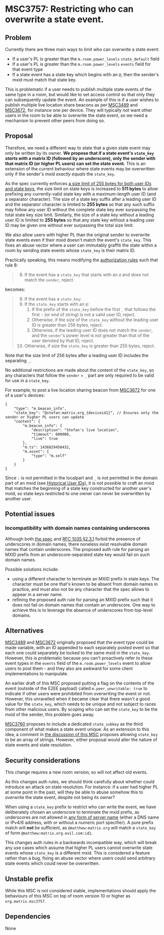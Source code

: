 # MSC3757: Restricting who can overwrite a state event.

## Problem

Currently there are three main ways to limit who can overwrite a state event:

 * If a user's PL is greater than the `m.room.power_levels` `state_default` field
 * If a user's PL is greater than the `m.room.power_levels` `events` field for that event type
 * If a state event has a state key which begins with an `@`, then the sender's mxid must match that state key.

This is problematic if a user needs to publish multiple state
events of the same type in a room, but would like to set access control so
that only they can subsequently update the event. An example of this is if a
user wishes to publish multiple live location share beacons as per [MSC3489](https://github.com/matrix-org/matrix-spec-proposals/pull/3489)
and [MSC3672](https://github.com/matrix-org/matrix-spec-proposals/pull/3672), for instance one per device.  They will typically not want
other users in the room to be able to overwrite the state event,
so we need a mechanism to prevent other peers from doing so.

## Proposal

Therefore, we need a different way to state that a given state event may only
be written by its owner. **We propose that if a state event's `state_key` *starts with* a matrix ID (followed by an underscore), only the sender with that matrix ID (or higher PL users) can set the state event.**  This is an extension of the current behaviour where state events may be overwritten only if the sender's mxid *exactly equals* the `state_key`.

As the spec currently enforces [a size limit of 255 bytes for both user IDs and state keys](
https://spec.matrix.org/unstable/client-server-api/#size-limits),
the size limit on state keys is increased to **511 bytes** to allow prefixing any currently-valid
state key with a maximum-length user ID (and a separator character).
The size of a state key suffix after a leading user ID and the separator character is limited to
**255 bytes** so that any such suffix may follow any user ID without the complete state key
ever surpassing the total state key size limit.
Similarly, the size of a state key without a leading user ID is limited to **255 bytes** so that any
state key without a leading user ID may be given one without ever surpassing the total size limit.

We also allow users with higher PL than the original sender to overwrite state
events even if their mxid doesn't match the event's `state_key`. This fixes an abuse
vector where a user can immutably graffiti the state within a room
by sending state events whose `state_key` is their matrix ID.

Practically speaking, this means modifying the [authorization rules](https://spec.matrix.org/v1.2/rooms/v9/#authorization-rules) such that rule 8:

> 8. If the event has a `state_key` that starts with an `@` and does not match the `sender`, reject.

becomes:

> 8. If the event has a `state_key`:
>   1. If the `state_key` starts with an `@`:
>       1. If the prefix of the `state_key` before the first `_` that follows the first `:` (or end of string) is not a valid user ID, reject.
>       1. Otherwise, if the size of the `state_key` without the leading user ID is greater than 256 bytes, reject.
>       1. Otherwise, if the leading user ID does not match the `sender`, and the `sender`'s power level is not greater than that of the user denoted by that ID, reject.
>   1. Otherwise, if size the `state_key` is greater than 255 bytes, reject.

Note that the size limit of 256 bytes after a leading user ID includes the separating `_`.

No additional restrictions are made about the content of the `state_key`, so any characters that follow the `sender` + `_` part are only required to be valid for use in a `state_key`.

For example, to post a live location sharing beacon from [MSC3672](https://github.com/matrix-org/matrix-spec-proposals/pull/3672) for one of a user's devices:

```json=
{
    "type": "m.beacon_info",
    "state_key": "@stefan:matrix.org_{deviceid1}", // Ensures only the sender or higher PL users can update
    "content": {
        "m.beacon_info": {
            "description": "Stefan's live location",
            "timeout": 600000,
            "live": true
        },
        "m.ts": 1436829458432,
        "m.asset": {
            "type": "m.self"
        }
    }
}
```

Since `:` is not permitted in the localpart and `_` is not permitted in the domain part of an mxid (see [Historical User IDs](https://spec.matrix.org/v1.2/appendices/#historical-user-ids)), it is not possible to craft an mxid that matches the beginning of a state key constructed for another user's mxid, so state keys restricted to one owner can never be overwritten by another user.

## Potential issues

### Incompatibility with domain names containing underscores

Although both [the spec](https://spec.matrix.org/unstable/appendices/#server-name)
and [RFC 1035 §2.3.1](https://www.rfc-editor.org/rfc/rfc1035#section-2.3.1)
forbid the presence of underscores in domain names,
there noneless exist resolvable domain names that contain underscores.
The proposed auth rule for parsing an MXID prefix from an underscore-separated state key would fail
on such domain names.

Possible solutions include:
- using a different character to terminate an MXID prefix in state keys. The character must be one
  that's known to be absent from domain names in practice, and must also not be any character that
  the spec allows to appear in a server name.
- refining the proposed auth rule for parsing an MXID prefix such that it does not fail on domain
  names that contain an underscore. One way to achieve this is to leverage the absence of
  underscores from top-level domains.

## Alternatives

[MSC3489](https://github.com/matrix-org/matrix-spec-proposals/pull/3489)
and [MSC3672](https://github.com/matrix-org/matrix-spec-proposals/pull/3672)
originally proposed that the event type could be made variable,
with an ID appended to each separately posted event so that each one could
separately be locked to the same mxid in the `state_key`.  However, this is
problematic because you can't proactively refer to these event types in the
`events` field of the `m.room.power_levels` event to allow users to post
them - and they also are awkward for some client implementations to
manipulate.

An earlier draft of this MSC proposed putting a flag on the contents of the
event (outside of the E2EE payload) called `m.peer_unwritable: true` to indicate
if other users were prohibited from overwriting the event or not.  However, this
unravelled when it became clear that there wasn't a good value for the `state_key`,
which needs to be unique and not subject to races from other malicious users.
By scoping who can set the `state_key` to be the mxid of the sender, this problem
goes away.

[MSC3760](https://github.com/matrix-org/matrix-spec-proposals/pull/3760)
proposes to include a dedicated `state_subkey` as the third component of what
makes a state event unique.
As an extension to this idea, a comment in [the discussion of this MSC](
https://github.com/matrix-org/matrix-spec-proposals/pull/3757#issuecomment-2099010555)
proposes allowing `state_key` to be an array of strings.
However, either proposal would alter the nature of state events and state resolution.

## Security considerations

This change requires a new room version, so will not affect old events.

As this changes auth rules, we should think carefully about whether could
introduce an attack on state resolution. For instance: if a user had higher
PL at some point in the past, will they be able to abuse somehow this to
overwrite the state event, despite not being its owner?

When using a `state_key` prefix to restrict who can write the event, we have
deliberately chosen an underscore to terminate the mxid prefix, as underscores
are not allowed in [any form of server name](https://spec.matrix.org/v1.11/appendices/#server-name)
(either a DNS name or IPv4/6 address, with or without a numeric port specifier).
A pure prefix match will **not** be sufficient,
as `@matthew:matrix.org` will match a `state_key` of form `@matthew:matrix.org.evil.com:id1`.

This changes auth rules in a backwards incompatible way, which will break any
use cases which assume that higher PL users cannot overwrite state events whose
`state_key` is a different mxid.  This is considered a feature rather than a bug,
fixing an abuse vector where users could send arbitrary state events
which could never be overwritten.

## Unstable prefix

While this MSC is not considered stable, implementations should apply the behaviours of this MSC on top of room version 10 or higher as `org.matrix.msc3757`.

## Dependencies

None
